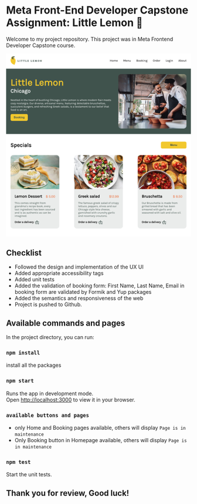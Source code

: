 # Meta Front-End Developer Capstone Assignment: Little Lemon :lemon:

Welcome to my project repository. This project was in Meta Frontend Developer Capstone course.

![Website Preview](./src/assets/screenshot.png)

## Checklist

- Followed the design and implementation of the UX UI
- Added appropriate accessibility tags
- Added unit tests
- Added the validation of booking form: First Name, Last Name, Email in booking form are validated by Formik and Yup packages
- Added the semantics and responsiveness of the web
- Project is pushed to Github.

## Available commands and pages

In the project directory, you can run:

### `npm install`

install all the packages

### `npm start`

Runs the app in development mode.\
Open [http://localhost:3000](http://localhost:3000) to view it in your browser.

### `available buttons and pages`

- only Home and Booking pages available, others will display `Page is in maintenance`
- Only Booking button in Homepage available, others will display `Page is in maintenance`

### `npm test`

Start the unit tests.

## Thank you for review, Good luck!
